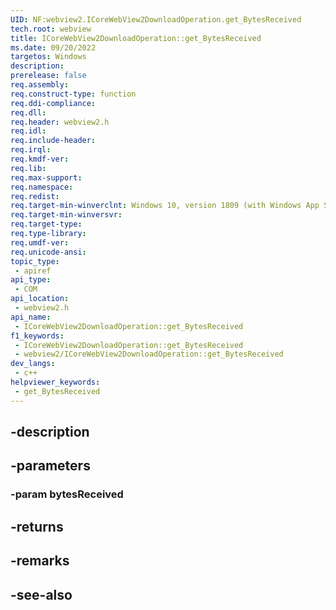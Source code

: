 ```yaml
---
UID: NF:webview2.ICoreWebView2DownloadOperation.get_BytesReceived
tech.root: webview
title: ICoreWebView2DownloadOperation::get_BytesReceived
ms.date: 09/20/2022
targetos: Windows
description: 
prerelease: false
req.assembly: 
req.construct-type: function
req.ddi-compliance: 
req.dll: 
req.header: webview2.h
req.idl: 
req.include-header: 
req.irql: 
req.kmdf-ver: 
req.lib: 
req.max-support: 
req.namespace: 
req.redist: 
req.target-min-winverclnt: Windows 10, version 1809 (with Windows App SDK 1.1 or later)
req.target-min-winversvr: 
req.target-type: 
req.type-library: 
req.umdf-ver: 
req.unicode-ansi: 
topic_type:
 - apiref
api_type:
 - COM
api_location:
 - webview2.h
api_name:
 - ICoreWebView2DownloadOperation::get_BytesReceived
f1_keywords:
 - ICoreWebView2DownloadOperation::get_BytesReceived
 - webview2/ICoreWebView2DownloadOperation::get_BytesReceived
dev_langs:
 - c++
helpviewer_keywords:
 - get_BytesReceived
---
```


## -description

## -parameters

### -param bytesReceived

## -returns

## -remarks

## -see-also

